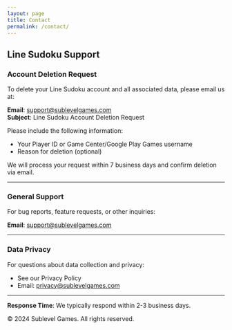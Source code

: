 ```yaml
---
layout: page
title: Contact
permalink: /contact/
---
```


## Line Sudoku Support

### Account Deletion Request
To delete your Line Sudoku account and all associated data, please email us at:

**Email**: support@sublevelgames.com  
**Subject**: Line Sudoku Account Deletion Request

Please include the following information:
- Your Player ID or Game Center/Google Play Games username
- Reason for deletion (optional)

We will process your request within 7 business days and confirm deletion via email.

---

### General Support
For bug reports, feature requests, or other inquiries:

**Email**: support@sublevelgames.com

---

### Data Privacy
For questions about data collection and privacy:
- See our Privacy Policy
- Email: privacy@sublevelgames.com

---

**Response Time**: We typically respond within 2-3 business days.

© 2024 Sublevel Games. All rights reserved.